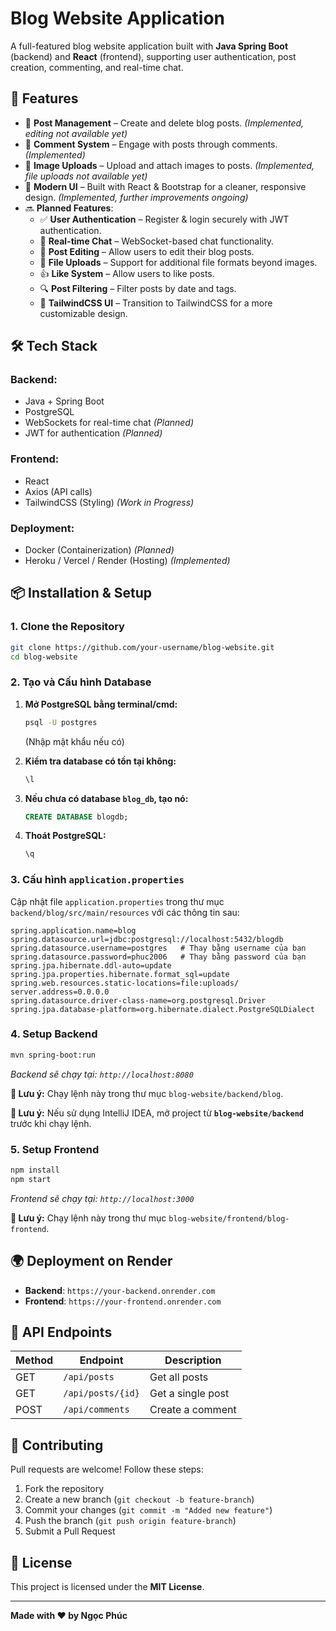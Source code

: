 # Blog Website Application

A full-featured blog website application built with **Java Spring Boot** (backend) and **React** (frontend), supporting user authentication, post creation, commenting, and real-time chat.

## 🚀 Features  
- 📝 **Post Management** – Create and delete blog posts. *(Implemented, editing not available yet)*  
- 💬 **Comment System** – Engage with posts through comments. *(Implemented)*  
- 📂 **Image Uploads** – Upload and attach images to posts. *(Implemented, file uploads not available yet)*  
- 🎨 **Modern UI** – Built with React & Bootstrap for a cleaner, responsive design. *(Implemented, further improvements ongoing)*  
- 🔜 **Planned Features**:  
  - ✅ **User Authentication** – Register & login securely with JWT authentication.  
  - 📡 **Real-time Chat** – WebSocket-based chat functionality.  
  - 📝 **Post Editing** – Allow users to edit their blog posts.  
  - 📂 **File Uploads** – Support for additional file formats beyond images.  
  - 👍 **Like System** – Allow users to like posts.  
  - 🔍 **Post Filtering** – Filter posts by date and tags.  
  - 🎨 **TailwindCSS UI** – Transition to TailwindCSS for a more customizable design.  

## 🛠 Tech Stack

### **Backend:**
- Java + Spring Boot
- PostgreSQL
- WebSockets for real-time chat *(Planned)*
- JWT for authentication *(Planned)*

### **Frontend:**
- React
- Axios (API calls)
- TailwindCSS (Styling) *(Work in Progress)*

### **Deployment:**
- Docker (Containerization) *(Planned)*
- Heroku / Vercel / Render (Hosting) *(Implemented)*  

## 📦 Installation & Setup

### **1. Clone the Repository**
```bash
git clone https://github.com/your-username/blog-website.git
cd blog-website
```

### **2. Tạo và Cấu hình Database**
1. **Mở PostgreSQL bằng terminal/cmd:**
   ```bash
   psql -U postgres
   ```
   (Nhập mật khẩu nếu có)

2. **Kiểm tra database có tồn tại không:**
   ```sql
   \l
   ```

3. **Nếu chưa có database `blog_db`, tạo nó:**
   ```sql
   CREATE DATABASE blogdb;
   ```

4. **Thoát PostgreSQL:**
   ```sql
   \q
   ```

### **3. Cấu hình `application.properties`**
Cập nhật file `application.properties` trong thư mục `backend/blog/src/main/resources` với các thông tin sau:

```properties
spring.application.name=blog
spring.datasource.url=jdbc:postgresql://localhost:5432/blogdb
spring.datasource.username=postgres   # Thay bằng username của bạn
spring.datasource.password=phuc2006   # Thay bằng password của bạn
spring.jpa.hibernate.ddl-auto=update
spring.jpa.properties.hibernate.format_sql=update
spring.web.resources.static-locations=file:uploads/
server.address=0.0.0.0
spring.datasource.driver-class-name=org.postgresql.Driver
spring.jpa.database-platform=org.hibernate.dialect.PostgreSQLDialect
```

### **4. Setup Backend**
```bash
mvn spring-boot:run
```
_Backend sẽ chạy tại: `http://localhost:8080`_

**📌 Lưu ý:** Chạy lệnh này trong thư mục `blog-website/backend/blog`.

**📌 Lưu ý:** Nếu sử dụng IntelliJ IDEA, mở project từ **`blog-website/backend`** trước khi chạy lệnh.

### **5. Setup Frontend**
```bash
npm install
npm start
```
_Frontend sẽ chạy tại: `http://localhost:3000`_

**📌 Lưu ý:** Chạy lệnh này trong thư mục `blog-website/frontend/blog-frontend`.

## 🌍 Deployment on Render

- **Backend**: `https://your-backend.onrender.com`
- **Frontend**: `https://your-frontend.onrender.com`

## 📡 API Endpoints

| Method | Endpoint           | Description         |
|--------|-------------------|---------------------|
| GET    | `/api/posts`      | Get all posts      |
| GET    | `/api/posts/{id}` | Get a single post  |
| POST   | `/api/comments`   | Create a comment   |

## 🤝 Contributing  
Pull requests are welcome! Follow these steps:  
1. Fork the repository  
2. Create a new branch (`git checkout -b feature-branch`)  
3. Commit your changes (`git commit -m "Added new feature"`)  
4. Push the branch (`git push origin feature-branch`)  
5. Submit a Pull Request  

## 📜 License  
This project is licensed under the **MIT License**.

---

**Made with ❤️ by Ngọc Phúc**

